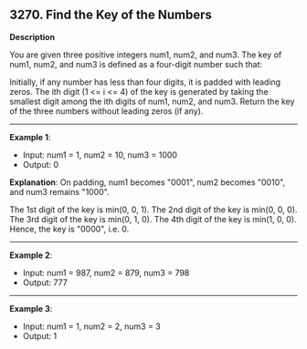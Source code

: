 ## 3270. Find the Key of the Numbers

**Description**

You are given three positive integers num1, num2, and num3.
The key of num1, num2, and num3 is defined as a four-digit number such that:

Initially, if any number has less than four digits, it is padded with leading zeros.
The ith digit (1 <= i <= 4) of the key is generated by taking the smallest digit among the ith digits of num1, num2, and num3.
Return the key of the three numbers without leading zeros (if any).

------------------------------------------------------------------------------------
**Example 1**:

- Input: num1 = 1, num2 = 10, num3 = 1000
- Output: 0

**Explanation**:
On padding, num1 becomes "0001", num2 becomes "0010", and num3 remains "1000".

The 1st digit of the key is min(0, 0, 1).
The 2nd digit of the key is min(0, 0, 0).
The 3rd digit of the key is min(0, 1, 0).
The 4th digit of the key is min(1, 0, 0).
Hence, the key is "0000", i.e. 0.

------------------------------------------------------------------------------------
**Example 2**:

- Input: num1 = 987, num2 = 879, num3 = 798
- Output: 777

-----------------------------------------------------------------------------------
**Example 3**:

- Input: num1 = 1, num2 = 2, num3 = 3
- Output: 1
